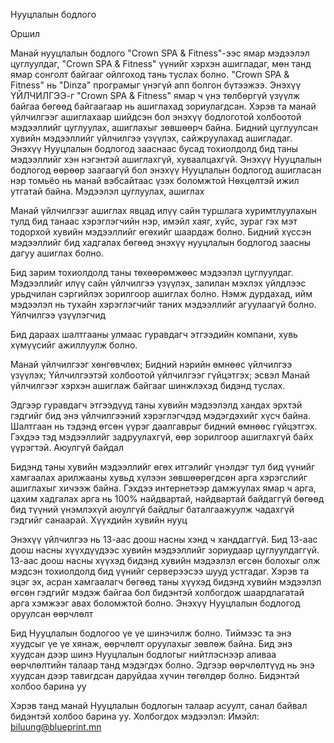 Нууцлалын бодлого

Оршил

Манай нууцлалын бодлого "Crown SPA & Fitness"-ээс ямар мэдээлэл цуглуулдаг, "Crown SPA & Fitness" үүнийг хэрхэн ашигладаг, мөн танд ямар сонголт байгааг ойлгоход тань туслах болно. "Crown SPA & Fitness" нь "Dinza" програмыг үнэгүй апп болгон бүтээжээ. Энэхүү ҮЙЛЧИЛГЭЭ-г "Crown SPA & Fitness" ямар ч үнэ төлбөргүй үзүүлж байгаа бөгөөд байгаагаар нь ашиглахад зориулагдсан. Хэрэв та манай үйлчилгээг ашиглахаар шийдсэн бол энэхүү бодлоготой холбоотой мэдээллийг цуглуулах, ашиглахыг зөвшөөрч байна. Бидний цуглуулсан хувийн мэдээллийг үйлчилгээ үзүүлэх, сайжруулахад ашигладаг. Энэхүү Нууцлалын бодлогод зааснаас бусад тохиолдолд бид таны мэдээллийг хэн нэгэнтэй ашиглахгүй, хуваалцахгүй. Энэхүү Нууцлалын бодлогод өөрөөр заагаагүй бол энэхүү Нууцлалын бодлогод ашигласан нэр томьёо нь манай вэбсайтаас үзэх боломжтой Нөхцөлтэй ижил утгатай байна. Мэдээлэл цуглуулах, ашиглах

Манай үйлчилгээг ашиглах явцад илүү сайн туршлага хуримтлуулахын тулд бид танаас хэрэглэгчийн нэр, имэйл хаяг, хүйс, зураг гэх мэт тодорхой хувийн мэдээллийг өгөхийг шаардаж болно. Бидний хүссэн мэдээллийг бид хадгалах бөгөөд энэхүү нууцлалын бодлогод заасны дагуу ашиглах болно.

Бид зарим тохиолдолд таны төхөөрөмжөөс мэдээлэл цуглуулдаг. Мэдээллийг илүү сайн үйлчилгээ үзүүлэх, залилан мэхлэх үйлдлээс урьдчилан сэргийлэх зорилгоор ашиглах болно. Нэмж дурдахад, ийм мэдээлэл нь тухайн хэрэглэгчийг таних мэдээллийг агуулаагүй болно. Үйлчилгээ үзүүлэгчид

Бид дараах шалтгааны улмаас гуравдагч этгээдийн компани, хувь хүмүүсийг ажиллуулж болно.

Манай үйлчилгээг хөнгөвчлөх; Бидний нэрийн өмнөөс үйлчилгээ үзүүлэх; Үйлчилгээтэй холбоотой үйлчилгээг гүйцэтгэх; эсвэл Манай үйлчилгээг хэрхэн ашиглаж байгааг шинжлэхэд бидэнд туслах.

Эдгээр гуравдагч этгээдүүд таны хувийн мэдээлэлд хандах эрхтэй гэдгийг бид энэ үйлчилгээний хэрэглэгчдэд мэдэгдэхийг хүсч байна. Шалтгаан нь тэдэнд өгсөн үүрэг даалгаврыг бидний өмнөөс гүйцэтгэх. Гэхдээ тэд мэдээллийг задруулахгүй, өөр зорилгоор ашиглахгүй байх үүрэгтэй. Аюулгүй байдал

Бидэнд таны хувийн мэдээллийг өгөх итгэлийг үнэлдэг тул бид үүнийг хамгаалах арилжааны хувьд хүлээн зөвшөөрөгдсөн арга хэрэгслийг ашиглахыг хичээж байна. Гэхдээ интернетээр дамжуулах ямар ч арга, цахим хадгалах арга нь 100% найдвартай, найдвартай байдаггүй бөгөөд бид түүний үнэмлэхүй аюулгүй байдлыг баталгаажуулж чадахгүй гэдгийг санаарай. Хүүхдийн хувийн нууц

Энэхүү үйлчилгээ нь 13-аас доош насны хэнд ч ханддаггүй. Бид 13-аас доош насны хүүхдүүдээс хувийн мэдээллийг зориудаар цуглуулдаггүй. 13-аас доош насны хүүхэд бидэнд хувийн мэдээлэл өгсөн болохыг олж мэдсэн тохиолдолд бид үүнийг серверээсээ шууд устгадаг. Хэрэв та эцэг эх, асран хамгаалагч бөгөөд таны хүүхэд бидэнд хувийн мэдээлэл өгсөн гэдгийг мэдэж байгаа бол бидэнтэй холбогдож шаардлагатай арга хэмжээг авах боломжтой болно. Энэхүү Нууцлалын бодлогод оруулсан өөрчлөлт

Бид Нууцлалын бодлогоо үе үе шинэчилж болно. Тиймээс та энэ хуудсыг үе үе хянаж, өөрчлөлт оруулахыг зөвлөж байна. Бид энэ хуудсан дээр шинэ Нууцлалын бодлогыг нийтлэснээр аливаа өөрчлөлтийн талаар танд мэдэгдэх болно. Эдгээр өөрчлөлтүүд нь энэ хуудсан дээр тавигдсан даруйдаа хүчин төгөлдөр болно. Бидэнтэй холбоо барина уу

Хэрэв танд манай Нууцлалын бодлогын талаар асуулт, санал байвал бидэнтэй холбоо барина уу. Холбогдох мэдээлэл: Имэйл: biluung@blueprint.mn
